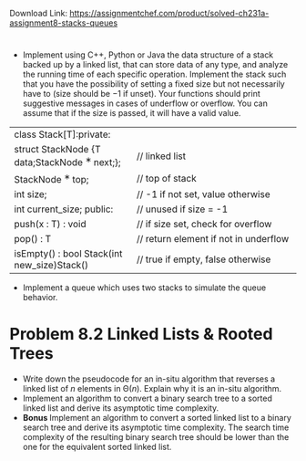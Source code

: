 Download Link: https://assignmentchef.com/product/solved-ch231a-assignment8-stacks-queues
<br>
<h1></h1>

<ul>

 <li> Implement using C++, Python or Java the data structure of a stack backed up by a linked list, that can store data of any type, and analyze the running time of each specific operation. Implement the stack such that you have the possibility of setting a fixed size but not necessarily have to (size should be −1 if unset). Your functions should print suggestive messages in cases of underflow or overflow. You can assume that if the size is passed, it will have a valid value.</li>

</ul>

<table width="502">

 <tbody>

  <tr>

   <td width="207">class Stack[T]:private:</td>

   <td width="295"> </td>

  </tr>

  <tr>

   <td width="207">struct StackNode {T data;StackNode <sup>∗ </sup>next;};</td>

   <td width="295">// linked list</td>

  </tr>

  <tr>

   <td width="207">StackNode <sup>∗ </sup>top;</td>

   <td width="295">// top of stack</td>

  </tr>

  <tr>

   <td width="207">int size;</td>

   <td width="295">// -1 if not set, value otherwise</td>

  </tr>

  <tr>

   <td width="207">int current_size; public:</td>

   <td width="295">// unused if size = -1</td>

  </tr>

  <tr>

   <td width="207">push(x : T) : void</td>

   <td width="295">// if size set, check for overflow</td>

  </tr>

  <tr>

   <td width="207">pop() : T</td>

   <td width="295">// return element if not in underflow</td>

  </tr>

  <tr>

   <td width="207">isEmpty() : bool Stack(int new_size)Stack()</td>

   <td width="295">// true if empty, false otherwise</td>

  </tr>

 </tbody>

</table>

<ul>

 <li> Implement a queue which uses two stacks to simulate the queue behavior.</li>

</ul>

<h1><strong>Problem 8.2 </strong>Linked Lists &amp; Rooted Trees</h1>

<ul>

 <li> Write down the pseudocode for an in-situ algorithm that reverses a linked list of <em>n </em>elements in Θ(<em>n</em>). Explain why it is an in-situ algorithm.</li>

 <li> Implement an algorithm to convert a binary search tree to a sorted linked list and derive its asymptotic time complexity.</li>

 <li><strong>Bonus </strong> Implement an algorithm to convert a sorted linked list to a binary search tree and derive its asymptotic time complexity. The search time complexity of the resulting binary search tree should be lower than the one for the equivalent sorted linked list.</li>

</ul>